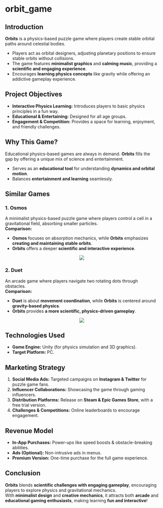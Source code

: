 # orbit_game

## Introduction  
**Orbits** is a physics-based puzzle game where players create stable orbital paths around celestial bodies.  
- Players act as orbital designers, adjusting planetary positions to ensure stable orbits without collisions.  
- The game features **minimalist graphics** and **calming music**, providing a **scientific and engaging experience**.  
- Encourages **learning physics concepts** like gravity while offering an addictive gameplay experience.

## Project Objectives  
- **Interactive Physics Learning:** Introduces players to basic physics principles in a fun way.  
- **Educational & Entertaining:** Designed for all age groups.  
- **Engagement & Competition:** Provides a space for learning, enjoyment, and friendly challenges.  

## Why This Game?  
Educational physics-based games are always in demand. **Orbits** fills the gap by offering a unique mix of science and entertainment.  
- Serves as an **educational tool** for understanding **dynamics and orbital motion**.  
- Balances **entertainment and learning** seamlessly.  

## Similar Games  

### **1. Osmos**  
A minimalist physics-based puzzle game where players control a cell in a gravitational field, absorbing smaller particles.  
**Comparison:**  
- **Osmos** focuses on absorption mechanics, while **Orbits** emphasizes **creating and maintaining stable orbits**.  
- **Orbits** offers a deeper **scientific and interactive experience**.

<p align="center">
  <img src="https://github.com/user-attachments/assets/02493ae7-6874-462f-aa55-1e9262a81445"/>
</p>

### **2. Duet**  
An arcade game where players navigate two rotating dots through obstacles.  
**Comparison:**  
- **Duet** is about **movement coordination**, while **Orbits** is centered around **gravity-based physics**.  
- **Orbits** provides **a more scientific, physics-driven gameplay**.

<p align="center">
  <img src="https://github.com/user-attachments/assets/182a4e52-d3da-4179-9600-f238a30dd494"/>
</p>


## Technologies Used  
- **Game Engine:** Unity (for physics simulation and 3D graphics).  
- **Target Platform:** PC.  

## Marketing Strategy  
1. **Social Media Ads:** Targeted campaigns on **Instagram & Twitter** for puzzle game fans.  
2. **Influencer Collaborations:** Showcasing the game through gaming influencers.  
3. **Distribution Platforms:** Release on **Steam & Epic Games Store**, with a free trial version.  
4. **Challenges & Competitions:** Online leaderboards to encourage engagement.  

## Revenue Model  
- **In-App Purchases:** Power-ups like speed boosts & obstacle-breaking abilities.  
- **Ads (Optional):** Non-intrusive ads in menus.  
- **Premium Version:** One-time purchase for the full game experience.  

## Conclusion  
**Orbits** blends **scientific challenges with engaging gameplay**, encouraging players to explore physics and gravitational mechanics.  
With **minimalist design** and **creative mechanics**, it attracts both **arcade** and **educational gaming enthusiasts**, making learning **fun and interactive**!  
